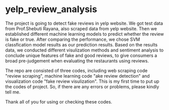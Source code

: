 # yelp_review_analysis

The project is going to detect fake reviews in yelp website. We got test data from  Prof.Shebuti Rayana, also scraped data from yelp website. Then we established different machine learning models to predict whether the review is fake or true. After comparing the performance, we chose SVM classfication model results as our prediction results. Based on the results data, we conducted different visulization methods and sentiment analysis to conclude unique features of fake and good reviews, to give consumers a broad pre-judgement when evaluating the restaurants using reviews.

The repo are consisted of three codes, including web scraping code "review scraping", machine learning code "ake review detection" and visualization code "fake review visulization". This is my first time to put up the codes of project. So, if there are any errors or problems, please kindly tell me.

Thank all of you for using or checking these codes.
